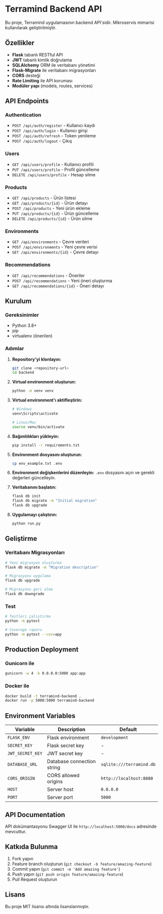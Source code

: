 # Terramind Backend API

Bu proje, Terramind uygulamasının backend API'sidir. Mikroservis mimarisi kullanılarak geliştirilmiştir.

## Özellikler

- **Flask** tabanlı RESTful API
- **JWT** tabanlı kimlik doğrulama
- **SQLAlchemy** ORM ile veritabanı yönetimi
- **Flask-Migrate** ile veritabanı migrasyonları
- **CORS** desteği
- **Rate Limiting** ile API koruması
- **Modüler yapı** (models, routes, services)

## API Endpoints

### Authentication
- `POST /api/auth/register` - Kullanıcı kaydı
- `POST /api/auth/login` - Kullanıcı girişi
- `POST /api/auth/refresh` - Token yenileme
- `POST /api/auth/logout` - Çıkış

### Users
- `GET /api/users/profile` - Kullanıcı profili
- `PUT /api/users/profile` - Profil güncelleme
- `DELETE /api/users/profile` - Hesap silme

### Products
- `GET /api/products` - Ürün listesi
- `GET /api/products/{id}` - Ürün detayı
- `POST /api/products` - Yeni ürün ekleme
- `PUT /api/products/{id}` - Ürün güncelleme
- `DELETE /api/products/{id}` - Ürün silme

### Environments
- `GET /api/environments` - Çevre verileri
- `POST /api/environments` - Yeni çevre verisi
- `GET /api/environments/{id}` - Çevre detayı

### Recommendations
- `GET /api/recommendations` - Öneriler
- `POST /api/recommendations` - Yeni öneri oluşturma
- `GET /api/recommendations/{id}` - Öneri detayı

## Kurulum

### Gereksinimler
- Python 3.8+
- pip
- virtualenv (önerilen)

### Adımlar

1. **Repository'yi klonlayın:**
   ```bash
   git clone <repository-url>
   cd backend
   ```

2. **Virtual environment oluşturun:**
   ```bash
   python -m venv venv
   ```

3. **Virtual environment'ı aktifleştirin:**
   ```bash
   # Windows
   venv\Scripts\activate
   
   # Linux/Mac
   source venv/bin/activate
   ```

4. **Bağımlılıkları yükleyin:**
   ```bash
   pip install -r requirements.txt
   ```

5. **Environment dosyasını oluşturun:**
   ```bash
   cp env_example.txt .env
   ```

6. **Environment değişkenlerini düzenleyin:**
   `.env` dosyasını açın ve gerekli değerleri güncelleyin.

7. **Veritabanını başlatın:**
   ```bash
   flask db init
   flask db migrate -m "Initial migration"
   flask db upgrade
   ```

8. **Uygulamayı çalıştırın:**
   ```bash
   python run.py
   ```

## Geliştirme

### Veritabanı Migrasyonları
```bash
# Yeni migrasyon oluşturma
flask db migrate -m "Migration description"

# Migrasyonu uygulama
flask db upgrade

# Migrasyonu geri alma
flask db downgrade
```

### Test
```bash
# Testleri çalıştırma
python -m pytest

# Coverage raporu
python -m pytest --cov=app
```

## Production Deployment

### Gunicorn ile
```bash
gunicorn -w 4 -b 0.0.0.0:5000 app:app
```

### Docker ile
```bash
docker build -t terramind-backend .
docker run -p 5000:5000 terramind-backend
```

## Environment Variables

| Variable | Description | Default |
|----------|-------------|---------|
| `FLASK_ENV` | Flask environment | `development` |
| `SECRET_KEY` | Flask secret key | - |
| `JWT_SECRET_KEY` | JWT secret key | - |
| `DATABASE_URL` | Database connection string | `sqlite:///terramind.db` |
| `CORS_ORIGIN` | CORS allowed origins | `http://localhost:8080` |
| `HOST` | Server host | `0.0.0.0` |
| `PORT` | Server port | `5000` |

## API Documentation

API dokümantasyonu Swagger UI ile `http://localhost:5000/docs` adresinde mevcuttur.

## Katkıda Bulunma

1. Fork yapın
2. Feature branch oluşturun (`git checkout -b feature/amazing-feature`)
3. Commit yapın (`git commit -m 'Add amazing feature'`)
4. Push yapın (`git push origin feature/amazing-feature`)
5. Pull Request oluşturun

## Lisans

Bu proje MIT lisansı altında lisanslanmıştır.